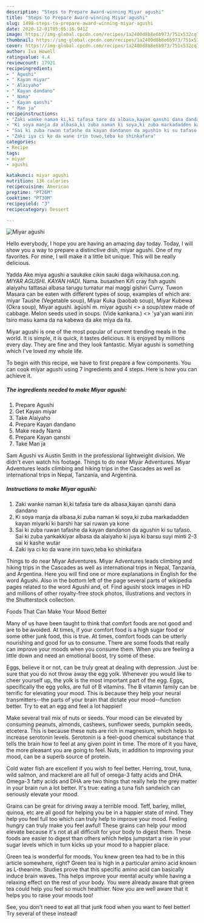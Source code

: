 ```yaml
---
description: "Steps to Prepare Award-winning Miyar agushi"
title: "Steps to Prepare Award-winning Miyar agushi"
slug: 1498-steps-to-prepare-award-winning-miyar-agushi
date: 2020-12-01T05:05:16.941Z
image: https://img-global.cpcdn.com/recipes/1a2400d8b8e6b973/751x532cq70/miyar-agushi-recipe-main-photo.jpg
thumbnail: https://img-global.cpcdn.com/recipes/1a2400d8b8e6b973/751x532cq70/miyar-agushi-recipe-main-photo.jpg
cover: https://img-global.cpcdn.com/recipes/1a2400d8b8e6b973/751x532cq70/miyar-agushi-recipe-main-photo.jpg
author: Iva Howell
ratingvalue: 4.4
reviewcount: 17921
recipeingredient:
- " Agushi"
- " Kayan miyar"
- " Alaiyaho"
- " Kayan dandano"
- " Nama"
- " Kayan qanshi"
- " Man ja"
recipeinstructions:
- "Zaki wanke naman ki,ki tafasa tare da albasa,kayan qanshi dana dandano"
- "Ki soya manja da albasa,ki zuba naman ki soya,ki zuba markadadden kayan miyarki ki barshi har sai ruwan ya kone"
- "Sai ki zuba ruwan tafashe da kayan dandanon da agushin ki su tafaso. Sai ki zuba yankakkiyar albasa da alaiyaho ki juya ki barsu suyi minti 2-3 sai ki kashe wutar"
- "Zaki iya ci ko da wane irin tuwo,teba ko shinkafara"
categories:
- Recipe
tags:
- miyar
- agushi

katakunci: miyar agushi 
nutrition: 136 calories
recipecuisine: American
preptime: "PT26M"
cooktime: "PT30M"
recipeyield: "3"
recipecategory: Dessert

---
```



![Miyar agushi](https://img-global.cpcdn.com/recipes/1a2400d8b8e6b973/751x532cq70/miyar-agushi-recipe-main-photo.jpg)

Hello everybody, I hope you are having an amazing day today. Today, I will show you a way to prepare a distinctive dish, miyar agushi. One of my favorites. For mine, I will make it a little bit unique. This will be really delicious.

Yadda Ake miya agushi a saukake cikin sauki daga wikihausa.con.ng. *MIYAR AGUSHI*. *KAYAN HADI*. Nama. busashen Kifi cray fish agushi alaiyahu tattasai albasa tarugu tumatur mai maggi gishiri Curry. Tuwon Masara can be eaten with different types of soup, examples of which are: miyar Taushe (Vegetable soup), Miyar Kuka (baobab soup), Miyar Kubewa (Okra soup), Miyar agushi. àgūshī m. miyar agushi &lt;&gt; a soup/stew made of cabbage. Melon seeds used in soups. (Vide kankana.) &lt;&gt; &#39;ya&#39;yan wani irin tsiro masu kama da na kabewa da ake miya da ita.

Miyar agushi is one of the most popular of current trending meals in the world. It is simple, it is quick, it tastes delicious. It is enjoyed by millions every day. They are fine and they look fantastic. Miyar agushi is something which I've loved my whole life.


To begin with this recipe, we have to first prepare a few components. You can cook miyar agushi using 7 ingredients and 4 steps. Here is how you can achieve it.

<!--inarticleads1-->

##### The ingredients needed to make Miyar agushi:

1. Prepare  Agushi
1. Get  Kayan miyar
1. Take  Alaiyaho
1. Prepare  Kayan dandano
1. Make ready  Nama
1. Prepare  Kayan qanshi
1. Take  Man ja


Sam Agushi vs Austin Smith in the professional lightweight division. We didn&#39;t even watch his footage. Things to do near Miyar Adventures. Miyar Adventures leads climbing and hiking trips in the Cascades as well as international trips in Nepal, Tanzania, and Argentina. 

<!--inarticleads2-->

##### Instructions to make Miyar agushi:

1. Zaki wanke naman ki,ki tafasa tare da albasa,kayan qanshi dana dandano
1. Ki soya manja da albasa,ki zuba naman ki soya,ki zuba markadadden kayan miyarki ki barshi har sai ruwan ya kone
1. Sai ki zuba ruwan tafashe da kayan dandanon da agushin ki su tafaso. Sai ki zuba yankakkiyar albasa da alaiyaho ki juya ki barsu suyi minti 2-3 sai ki kashe wutar
1. Zaki iya ci ko da wane irin tuwo,teba ko shinkafara


Things to do near Miyar Adventures. Miyar Adventures leads climbing and hiking trips in the Cascades as well as international trips in Nepal, Tanzania, and Argentina. Here you will find one or more explanations in English for the word Agushi. Also in the bottom left of the page several parts of wikipedia pages related to the word Agushi and, of. Find agushi stock images in HD and millions of other royalty-free stock photos, illustrations and vectors in the Shutterstock collection. 

Foods That Can Make Your Mood Better


Many of us have been taught to think that comfort foods are not good and are to be avoided. At times, if your comfort food is a high sugar food or some other junk food, this is true. At times, comfort foods can be utterly nourishing and good for us to consume. There are some foods that really can improve your moods when you consume them. When you are feeling a little down and need an emotional boost, try some of these.

Eggs, believe it or not, can be truly great at dealing with depression. Just be sure that you do not throw away the egg yolk. Whenever you would like to cheer yourself up, the yolk is the most important part of the egg. Eggs, specifically the egg yolks, are full of B vitamins. The B vitamin family can be terrific for elevating your mood. This is because they help your neural transmitters--the parts of your brain that dictate your mood--function better. Try to eat an egg and feel a lot happier!

Make several trail mix of nuts or seeds. Your mood can be elevated by consuming peanuts, almonds, cashews, sunflower seeds, pumpkin seeds, etcetera. This is because these nuts are rich in magnesium, which helps to increase serotonin levels. Serotonin is a feel-good chemical substance that tells the brain how to feel at any given point in time. The more of it you have, the more pleasant you are going to feel. Nuts, in addition to improving your mood, can be a superb source of protein.

Cold water fish are excellent if you wish to feel better. Herring, trout, tuna, wild salmon, and mackerel are all full of omega-3 fatty acids and DHA. Omega-3 fatty acids and DHA are two things that really help the grey matter in your brain run a lot better. It's true: eating a tuna fish sandwich can seriously elevate your mood. 

Grains can be great for driving away a terrible mood. Teff, barley, millet, quinoa, etc are all good for helping you be in a happier state of mind. They help you feel full too which can truly help to improve your mood. Feeling hungry can truly make you feel awful! These grains can help your mood elevate because it's not at all difficult for your body to digest them. These foods are easier to digest than others which helps jumpstart a rise in your sugar levels which in turn kicks up your mood to a happier place.

Green tea is wonderful for moods. You knew green tea had to be in this article somewhere, right? Green tea is high in a particular amino acid known as L-theanine. Studies prove that this specific amino acid can basically induce brain waves. This helps improve your mental acuity while having a relaxing effect on the rest of your body. You were already aware that green tea could help you feel so much healthier. Now you are well aware that it helps you to raise your moods too!

See, you don't need to eat all that junk food when you want to feel better! Try several of these instead!

